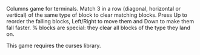 Columns game for terminals. Match 3 in a row (diagonal, horizontal or
vertical) of the same type of block to clear matching blocks. Press Up
to reorder the falling blocks, Left/Right to move them and Down to
make them fall faster. % blocks are special: they clear all blocks of
the type they land on.

This game requires the curses library.
